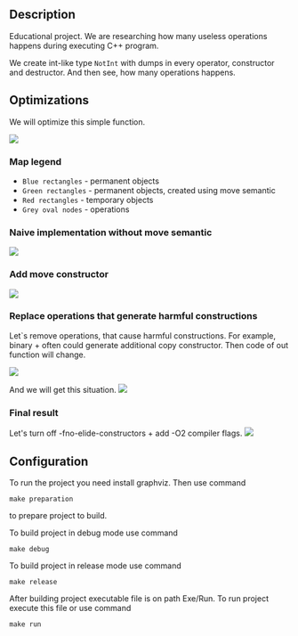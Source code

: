 ## Description

Educational project. We are researching how many useless operations happens during executing C++ program.

We create int-like type `NotInt` with dumps in every operator, constructor and destructor. And then see, how many operations happens.

## Optimizations

We will optimize this simple function.

![](Image/Function0.png)

### Map legend 
* `Blue rectangles`  - permanent objects
* `Green rectangles` - permanent objects, created using move semantic
* `Red rectangles`   - temporary objects
* `Grey oval nodes`  - operations

### Naive implementation without move semantic
![](Images/Step0.png)

### Add move constructor
![](Images/Step1.png)

### Replace operations that generate harmful constructions
Let`s remove operations, that cause harmful constructions. For example, binary + often could generate additional copy constructor.
Then code of out function will change.

![](Image/Function1.png)

And we will get this situation.
![](Images/Step2.png)

### Final result
Let's turn off -fno-elide-constructors + add -O2 compiler flags.
![](Images/Step3.png)


## Configuration ##

To run the project you need install graphviz.
Then use command
```
make preparation
```
to prepare project to build.

To build project in debug mode use command
```
make debug
```

To build project in release mode use command
```
make release
```

After building project executable file is on path Exe/Run. To run project execute this file or use command
```
make run
```
